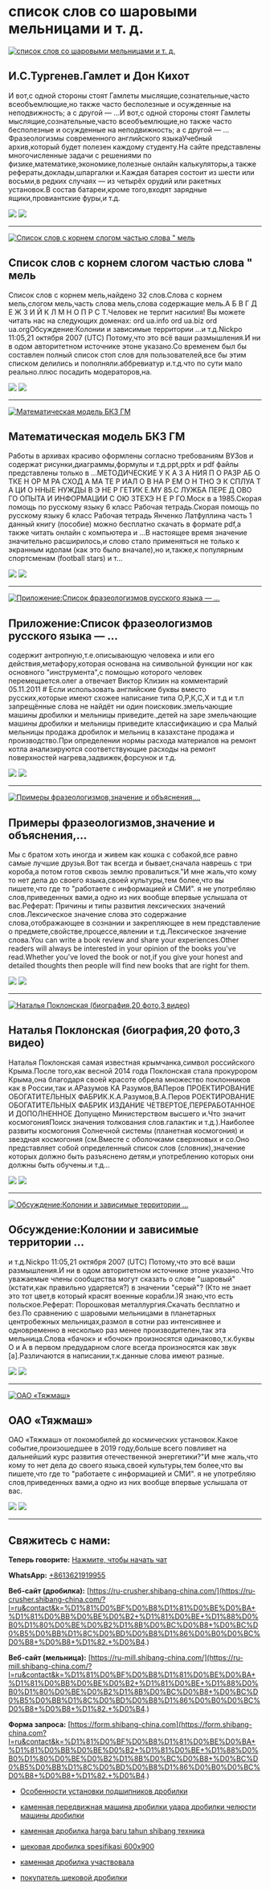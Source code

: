 # список слов со шаровыми мельницами и т. д.

<a href="https://swt.shibang-china.com/?l=ru&img&k=%D1%81%D0%BF%D0%B8%D1%81%D0%BE%D0%BA+%D1%81%D0%BB%D0%BE%D0%B2+%D1%81%D0%BE+%D1%88%D0%B0%D1%80%D0%BE%D0%B2%D1%8B%D0%BC%D0%B8+%D0%BC%D0%B5%D0%BB%D1%8C%D0%BD%D0%B8%D1%86%D0%B0%D0%BC%D0%B8+%D0%B8+%D1%82.+%D0%B4." target="_blank">![список слов со шаровыми мельницами и т. д.](http://static.shibang-china.com/all-800x300/227.jpg)</a>

## И.С.Тургенев.Гамлет и Дон Кихот
И вот,с одной стороны стоят Гамлеты мыслящие,сознательные,часто всеобъемлющие,но также часто бесполезные и осужденные на неподвижность; а с другой — …И вот,с одной стороны стоят Гамлеты мыслящие,сознательные,часто всеобъемлющие,но также часто бесполезные и осужденные на неподвижность; а с другой — …Фразеологизмы современного английского языкаУчебный архив,который будет полезен каждому студенту.На сайте представлены многочисленные задачи с решениями по физике,математике,экономике,полезные онлайн калькуляторы,а также рефераты,доклады,шпаргалки и.Каждая батарея состоит из шести или восьми,в редких случаях — из четырёх орудий или ракетных установок.В состав батареи,кроме того,входят зарядные ящики,провиантские фуры,и т.д.


<a href="https://whatsapp.shibangsoft.com/WhatsApp.php" target="_blank" title="WhatsApp">![](http://static.shibang-china.com/icon/whatsapp.png)</a> <a href="https://swt.shibang-china.com/?l=ru&icon&k=%D1%81%D0%BF%D0%B8%D1%81%D0%BE%D0%BA+%D1%81%D0%BB%D0%BE%D0%B2+%D1%81%D0%BE+%D1%88%D0%B0%D1%80%D0%BE%D0%B2%D1%8B%D0%BC%D0%B8+%D0%BC%D0%B5%D0%BB%D1%8C%D0%BD%D0%B8%D1%86%D0%B0%D0%BC%D0%B8+%D0%B8+%D1%82.+%D0%B4." target="_blank">![](http://static.shibang-china.com/icon/chat-ru.png)</a>

---

<a href="https://swt.shibang-china.com/?l=ru&img&k=%D1%81%D0%BF%D0%B8%D1%81%D0%BE%D0%BA+%D1%81%D0%BB%D0%BE%D0%B2+%D1%81%D0%BE+%D1%88%D0%B0%D1%80%D0%BE%D0%B2%D1%8B%D0%BC%D0%B8+%D0%BC%D0%B5%D0%BB%D1%8C%D0%BD%D0%B8%D1%86%D0%B0%D0%BC%D0%B8+%D0%B8+%D1%82.+%D0%B4." target="_blank">![Список слов с корнем слогом частью слова &quot; мель](http://static.shibang-china.com/all-800x300/46.jpg)</a>

## Список слов с корнем слогом частью слова &quot; мель
Список слов с корнем мель,найдено 32 слов.Слова с корнем мель,слогом мель,часть слова мель,слова содержащие мель.А Б В Г Д Е Ж З И Й К Л М Н О П Р С Т.Человек не терпит насилия! Вы можете читать нас на следующих доменах: ord ua.info ord ua.biz ord ua.orgОбсуждение:Колонии и зависимые территории …и т.д.Nickpo 11:05,21 октября 2007 (UTC) Потому,что это всё ваши размышления.И ни в одом авторитетном источнике этоне указано.Со временем был бы составлен полный список стоп слов для пользователей,все бы этим списком делились и пополняли.аббревиатур и.т.д.что по сути мало реально.плюс посадить модераторов,на.


<a href="https://whatsapp.shibangsoft.com/WhatsApp.php" target="_blank" title="WhatsApp">![](http://static.shibang-china.com/icon/whatsapp.png)</a> <a href="https://swt.shibang-china.com/?l=ru&icon&k=%D1%81%D0%BF%D0%B8%D1%81%D0%BE%D0%BA+%D1%81%D0%BB%D0%BE%D0%B2+%D1%81%D0%BE+%D1%88%D0%B0%D1%80%D0%BE%D0%B2%D1%8B%D0%BC%D0%B8+%D0%BC%D0%B5%D0%BB%D1%8C%D0%BD%D0%B8%D1%86%D0%B0%D0%BC%D0%B8+%D0%B8+%D1%82.+%D0%B4." target="_blank">![](http://static.shibang-china.com/icon/chat-ru.png)</a>

---

<a href="https://swt.shibang-china.com/?l=ru&img&k=%D1%81%D0%BF%D0%B8%D1%81%D0%BE%D0%BA+%D1%81%D0%BB%D0%BE%D0%B2+%D1%81%D0%BE+%D1%88%D0%B0%D1%80%D0%BE%D0%B2%D1%8B%D0%BC%D0%B8+%D0%BC%D0%B5%D0%BB%D1%8C%D0%BD%D0%B8%D1%86%D0%B0%D0%BC%D0%B8+%D0%B8+%D1%82.+%D0%B4." target="_blank">![Математическая модель БКЗ ГМ](http://static.shibang-china.com/all-800x300/1056.jpg)</a>

## Математическая модель БКЗ ГМ
Работы в архивах красиво оформлены согласно требованиям ВУЗов и содержат рисунки,диаграммы,формулы и т.д.ppt,pptx и pdf файлы представлены только в …МЕТОДИЧЕСКИЕ У К А З А НИЯ П О РАЗР АБ О ТКЕ Н ОР М РА СХОД А МА ТЕ Р ИАЛ О В НА Р ЕМ О Н ТНО Э К СПЛУА Т А ЦИ О ННЫЕ НУЖДЫ В Э НЕ Р ГЕТИК Е.МУ 85.С ЛУЖБА ПЕРЕ Д ОВО ГО ОПЫТА И ИНФОРМАЦИИ С ОЮ ЗТЕХЭ Н Е Р ГО.Моск в а 1985.Скорая помощь по русскому языку 6 класс Рабочая тетрадь.Скорая помощь по русскому языку 6 класс Рабочая тетрадь Янченко Латфуллина часть 1 данный книгу (пособие) можно бесплатно скачать в формате pdf,а также читать онлайн с компьютера и …В настоящее время значение значительно расширилось,и слово стало применяться не только к экранным идолам (как это было вначале),но и,также,к популярным спортсменам (football stars) и т…


<a href="https://whatsapp.shibangsoft.com/WhatsApp.php" target="_blank" title="WhatsApp">![](http://static.shibang-china.com/icon/whatsapp.png)</a> <a href="https://swt.shibang-china.com/?l=ru&icon&k=%D1%81%D0%BF%D0%B8%D1%81%D0%BE%D0%BA+%D1%81%D0%BB%D0%BE%D0%B2+%D1%81%D0%BE+%D1%88%D0%B0%D1%80%D0%BE%D0%B2%D1%8B%D0%BC%D0%B8+%D0%BC%D0%B5%D0%BB%D1%8C%D0%BD%D0%B8%D1%86%D0%B0%D0%BC%D0%B8+%D0%B8+%D1%82.+%D0%B4." target="_blank">![](http://static.shibang-china.com/icon/chat-ru.png)</a>

---

<a href="https://swt.shibang-china.com/?l=ru&img&k=%D1%81%D0%BF%D0%B8%D1%81%D0%BE%D0%BA+%D1%81%D0%BB%D0%BE%D0%B2+%D1%81%D0%BE+%D1%88%D0%B0%D1%80%D0%BE%D0%B2%D1%8B%D0%BC%D0%B8+%D0%BC%D0%B5%D0%BB%D1%8C%D0%BD%D0%B8%D1%86%D0%B0%D0%BC%D0%B8+%D0%B8+%D1%82.+%D0%B4." target="_blank">![Приложение:Список фразеологизмов русского языка — …](http://static.shibang-china.com/all-800x300/401.jpg)</a>

## Приложение:Список фразеологизмов русского языка — …
содержит антропную,т.е.описывающую человека и или его действия,метафору,которая основана на символьной функции ног как основного &quot;инструмента&quot;,с помощью которого человек перемещается.oлег a отвечает Виктор Клизин на комментарий 05.11.2011 # Если использовать английские буквы вместо русских,которые имеют схожее написание типа О,Р,К,С,Х и т.д и т.п запрещённые слова не найдёт ни один поисковик.змельчающие машины дробилки и мельницы приведите.,детей на заре змельчающие машины дробилки и мельницы приведите классификацию и сра Малый мельницы продажа дробилок и мельниц в казахстане продажа и производство.При определении нормы расхода материалов на ремонт котла анализируются соответствующие расходы на ремонт поверхностей нагрева,задвижек,форсунок и т.д.


<a href="https://whatsapp.shibangsoft.com/WhatsApp.php" target="_blank" title="WhatsApp">![](http://static.shibang-china.com/icon/whatsapp.png)</a> <a href="https://swt.shibang-china.com/?l=ru&icon&k=%D1%81%D0%BF%D0%B8%D1%81%D0%BE%D0%BA+%D1%81%D0%BB%D0%BE%D0%B2+%D1%81%D0%BE+%D1%88%D0%B0%D1%80%D0%BE%D0%B2%D1%8B%D0%BC%D0%B8+%D0%BC%D0%B5%D0%BB%D1%8C%D0%BD%D0%B8%D1%86%D0%B0%D0%BC%D0%B8+%D0%B8+%D1%82.+%D0%B4." target="_blank">![](http://static.shibang-china.com/icon/chat-ru.png)</a>

---

<a href="https://swt.shibang-china.com/?l=ru&img&k=%D1%81%D0%BF%D0%B8%D1%81%D0%BE%D0%BA+%D1%81%D0%BB%D0%BE%D0%B2+%D1%81%D0%BE+%D1%88%D0%B0%D1%80%D0%BE%D0%B2%D1%8B%D0%BC%D0%B8+%D0%BC%D0%B5%D0%BB%D1%8C%D0%BD%D0%B8%D1%86%D0%B0%D0%BC%D0%B8+%D0%B8+%D1%82.+%D0%B4." target="_blank">![Примеры фразеологизмов,значение и объяснения,…](http://static.shibang-china.com/all-800x300/1446.jpg)</a>

## Примеры фразеологизмов,значение и объяснения,…
Мы с братом хоть иногда и живем как кошка с собакой,все равно самые лучшие друзья.Вот так всегда и бывает,сначала наврешь с три короба,а потом готов сквозь землю провалиться.&quot;И мне жаль,что кому то нет дела до своего языка,своей культуры,тем более,что вы пишете,что где то &quot;работаете с информацией и СМИ&quot;. я не употребляю слов,приведенных вами,а одно из них вообще впервые услышала от вас.Реферат: Причины и типы развития лексических значений слов.Лексическое значение слова это содержание слова,отображающее в сознании и закрепляющее в нем представление о предмете,свойстве,процессе,явлении и т.д.Лексическое значение слова.You can write a book review and share your experiences.Other readers will always be interested in your opinion of the books you've read.Whether you've loved the book or not,if you give your honest and detailed thoughts then people will find new books that are right for them.


<a href="https://whatsapp.shibangsoft.com/WhatsApp.php" target="_blank" title="WhatsApp">![](http://static.shibang-china.com/icon/whatsapp.png)</a> <a href="https://swt.shibang-china.com/?l=ru&icon&k=%D1%81%D0%BF%D0%B8%D1%81%D0%BE%D0%BA+%D1%81%D0%BB%D0%BE%D0%B2+%D1%81%D0%BE+%D1%88%D0%B0%D1%80%D0%BE%D0%B2%D1%8B%D0%BC%D0%B8+%D0%BC%D0%B5%D0%BB%D1%8C%D0%BD%D0%B8%D1%86%D0%B0%D0%BC%D0%B8+%D0%B8+%D1%82.+%D0%B4." target="_blank">![](http://static.shibang-china.com/icon/chat-ru.png)</a>

---

<a href="https://swt.shibang-china.com/?l=ru&img&k=%D1%81%D0%BF%D0%B8%D1%81%D0%BE%D0%BA+%D1%81%D0%BB%D0%BE%D0%B2+%D1%81%D0%BE+%D1%88%D0%B0%D1%80%D0%BE%D0%B2%D1%8B%D0%BC%D0%B8+%D0%BC%D0%B5%D0%BB%D1%8C%D0%BD%D0%B8%D1%86%D0%B0%D0%BC%D0%B8+%D0%B8+%D1%82.+%D0%B4." target="_blank">![Наталья Поклонская (биография,20 фото,3 видео)](http://static.shibang-china.com/all-800x300/990.jpg)</a>

## Наталья Поклонская (биография,20 фото,3 видео)
Наталья Поклонская самая известная крымчанка,символ российского Крыма.После того,как весной 2014 года Поклонская стала прокурором Крыма,она благодаря своей красоте обрела множество поклонников как в России,так и.АРазумов КА Разумов,ВАПеров ПРОЕКТИРОВАНИЕ ОБОГАТИТЕЛЬНЫХ ФАБРИК.К.А.Разумов,В.А.Перов РОЕКТИРОВАНИЕ ОБОГАТИТЕЛЬНЫХ ФАБРИК ИЗДАНИЕ ЧЕТВЕРТОЕ,ПЕРЕРАБОТАННОЕ И ДОПОЛНЕННОЕ Допущено Министерством высшего и.Что значит космогонияПоиск значения толкования слов.галактик и т.д.).Наиболее развиты космогония Солнечной системы (планетная космогония) и звездная космогония (см.Вместе с оболочками сверхновых и со.Оно представляет собой определенный список слов (словник),значение которых должно быть разъяснено детям,и употреблению которых они должны быть обучены.и т.д…


<a href="https://whatsapp.shibangsoft.com/WhatsApp.php" target="_blank" title="WhatsApp">![](http://static.shibang-china.com/icon/whatsapp.png)</a> <a href="https://swt.shibang-china.com/?l=ru&icon&k=%D1%81%D0%BF%D0%B8%D1%81%D0%BE%D0%BA+%D1%81%D0%BB%D0%BE%D0%B2+%D1%81%D0%BE+%D1%88%D0%B0%D1%80%D0%BE%D0%B2%D1%8B%D0%BC%D0%B8+%D0%BC%D0%B5%D0%BB%D1%8C%D0%BD%D0%B8%D1%86%D0%B0%D0%BC%D0%B8+%D0%B8+%D1%82.+%D0%B4." target="_blank">![](http://static.shibang-china.com/icon/chat-ru.png)</a>

---

<a href="https://swt.shibang-china.com/?l=ru&img&k=%D1%81%D0%BF%D0%B8%D1%81%D0%BE%D0%BA+%D1%81%D0%BB%D0%BE%D0%B2+%D1%81%D0%BE+%D1%88%D0%B0%D1%80%D0%BE%D0%B2%D1%8B%D0%BC%D0%B8+%D0%BC%D0%B5%D0%BB%D1%8C%D0%BD%D0%B8%D1%86%D0%B0%D0%BC%D0%B8+%D0%B8+%D1%82.+%D0%B4." target="_blank">![Обсуждение:Колонии и зависимые территории …](http://static.shibang-china.com/all-800x300/1435.jpg)</a>

## Обсуждение:Колонии и зависимые территории …
и т.д.Nickpo 11:05,21 октября 2007 (UTC) Потому,что это всё ваши размышления.И ни в одом авторитетном источнике этоне указано.Что уважаемые члены сообщества могут сказать о слове &quot;шаровый&quot; (кстати,как правильно ударяется?) в значении &quot;серый&quot;? (Кто не знает это тот цвет,в который красят военные корабли.)Я знаю,что есть польское.Реферат: Порошковая металлургия.Скачать бесплатно и без.По сравнению с шаровыми мельницами в планетарных центробежных мельницах,размол в сотни раз интенсивнее и одновременно в несколько раз менее производителен,так эта мельница.Слова &#171;бачок&#187; и &#171;бочок&#187; произносятся одинаково,т.к.буквы О и А в первом предударном слоге всегда произносятся как звук [a].Различаются в написании,т.к.данные слова имеют разные.


<a href="https://whatsapp.shibangsoft.com/WhatsApp.php" target="_blank" title="WhatsApp">![](http://static.shibang-china.com/icon/whatsapp.png)</a> <a href="https://swt.shibang-china.com/?l=ru&icon&k=%D1%81%D0%BF%D0%B8%D1%81%D0%BE%D0%BA+%D1%81%D0%BB%D0%BE%D0%B2+%D1%81%D0%BE+%D1%88%D0%B0%D1%80%D0%BE%D0%B2%D1%8B%D0%BC%D0%B8+%D0%BC%D0%B5%D0%BB%D1%8C%D0%BD%D0%B8%D1%86%D0%B0%D0%BC%D0%B8+%D0%B8+%D1%82.+%D0%B4." target="_blank">![](http://static.shibang-china.com/icon/chat-ru.png)</a>

---

<a href="https://swt.shibang-china.com/?l=ru&img&k=%D1%81%D0%BF%D0%B8%D1%81%D0%BE%D0%BA+%D1%81%D0%BB%D0%BE%D0%B2+%D1%81%D0%BE+%D1%88%D0%B0%D1%80%D0%BE%D0%B2%D1%8B%D0%BC%D0%B8+%D0%BC%D0%B5%D0%BB%D1%8C%D0%BD%D0%B8%D1%86%D0%B0%D0%BC%D0%B8+%D0%B8+%D1%82.+%D0%B4." target="_blank">![ОАО &#171;Тяжмаш&#187;](http://static.shibang-china.com/all-800x300/1128.jpg)</a>

## ОАО &#171;Тяжмаш&#187;
ОАО &#171;Тяжмаш&#187; от локомобилей до космических установок.Какое событие,произошедшее в 2019 году,больше всего повлияет на дальнейший курс развития отечественной энергетики?&quot;И мне жаль,что кому то нет дела до своего языка,своей культуры,тем более,что вы пишете,что где то &quot;работаете с информацией и СМИ&quot;. я не употребляю слов,приведенных вами,а одно из них вообще впервые услышала от вас.

<a href="https://whatsapp.shibangsoft.com/WhatsApp.php" target="_blank" title="WhatsApp">![](http://static.shibang-china.com/icon/whatsapp.png)</a> <a href="https://swt.shibang-china.com/?l=ru&icon&k=%D1%81%D0%BF%D0%B8%D1%81%D0%BE%D0%BA+%D1%81%D0%BB%D0%BE%D0%B2+%D1%81%D0%BE+%D1%88%D0%B0%D1%80%D0%BE%D0%B2%D1%8B%D0%BC%D0%B8+%D0%BC%D0%B5%D0%BB%D1%8C%D0%BD%D0%B8%D1%86%D0%B0%D0%BC%D0%B8+%D0%B8+%D1%82.+%D0%B4." target="_blank">![](http://static.shibang-china.com/icon/chat-ru.png)</a>

---
## Свяжитесь с нами:

**Теперь говорите:** [Нажмите, чтобы начать чат](https://swt.shibang-china.com?l=ru&contact&k=%D1%81%D0%BF%D0%B8%D1%81%D0%BE%D0%BA+%D1%81%D0%BB%D0%BE%D0%B2+%D1%81%D0%BE+%D1%88%D0%B0%D1%80%D0%BE%D0%B2%D1%8B%D0%BC%D0%B8+%D0%BC%D0%B5%D0%BB%D1%8C%D0%BD%D0%B8%D1%86%D0%B0%D0%BC%D0%B8+%D0%B8+%D1%82.+%D0%B4.)

**WhatsApp:**  [+8613621919955](https://whatsapp.shibangsoft.com/WhatsApp.php)

**Веб-сайт (дробилка):** [https://ru-crusher.shibang-china.com/](https://ru-crusher.shibang-china.com/?l=ru&contact&k=%D1%81%D0%BF%D0%B8%D1%81%D0%BE%D0%BA+%D1%81%D0%BB%D0%BE%D0%B2+%D1%81%D0%BE+%D1%88%D0%B0%D1%80%D0%BE%D0%B2%D1%8B%D0%BC%D0%B8+%D0%BC%D0%B5%D0%BB%D1%8C%D0%BD%D0%B8%D1%86%D0%B0%D0%BC%D0%B8+%D0%B8+%D1%82.+%D0%B4.)

**Веб-сайт (мельница):** [https://ru-mill.shibang-china.com/](https://ru-mill.shibang-china.com/?l=ru&contact&k=%D1%81%D0%BF%D0%B8%D1%81%D0%BE%D0%BA+%D1%81%D0%BB%D0%BE%D0%B2+%D1%81%D0%BE+%D1%88%D0%B0%D1%80%D0%BE%D0%B2%D1%8B%D0%BC%D0%B8+%D0%BC%D0%B5%D0%BB%D1%8C%D0%BD%D0%B8%D1%86%D0%B0%D0%BC%D0%B8+%D0%B8+%D1%82.+%D0%B4.)

**Форма запроса:** [https://form.shibang-china.com](https://form.shibang-china.com?l=ru&contact&k=%D1%81%D0%BF%D0%B8%D1%81%D0%BE%D0%BA+%D1%81%D0%BB%D0%BE%D0%B2+%D1%81%D0%BE+%D1%88%D0%B0%D1%80%D0%BE%D0%B2%D1%8B%D0%BC%D0%B8+%D0%BC%D0%B5%D0%BB%D1%8C%D0%BD%D0%B8%D1%86%D0%B0%D0%BC%D0%B8+%D0%B8+%D1%82.+%D0%B4.)

* [Особенности установки подшипников дробилки](../134/%D0%9E%D1%81%D0%BE%D0%B1%D0%B5%D0%BD%D0%BD%D0%BE%D1%81%D1%82%D0%B8%20%D1%83%D1%81%D1%82%D0%B0%D0%BD%D0%BE%D0%B2%D0%BA%D0%B8%20%D0%BF%D0%BE%D0%B4%D1%88%D0%B8%D0%BF%D0%BD%D0%B8%D0%BA%D0%BE%D0%B2%20%D0%B4%D1%80%D0%BE%D0%B1%D0%B8%D0%BB%D0%BA%D0%B8.md)

* [каменная передвижная машина дробилки удара дробилки челюсти машины дробилки](../133/%D0%BA%D0%B0%D0%BC%D0%B5%D0%BD%D0%BD%D0%B0%D1%8F%20%D0%BF%D0%B5%D1%80%D0%B5%D0%B4%D0%B2%D0%B8%D0%B6%D0%BD%D0%B0%D1%8F%20%D0%BC%D0%B0%D1%88%D0%B8%D0%BD%D0%B0%20%D0%B4%D1%80%D0%BE%D0%B1%D0%B8%D0%BB%D0%BA%D0%B8%20%D1%83%D0%B4%D0%B0%D1%80%D0%B0%20%D0%B4%D1%80%D0%BE%D0%B1%D0%B8%D0%BB%D0%BA%D0%B8%20%D1%87%D0%B5%D0%BB%D1%8E%D1%81%D1%82%D0%B8%20%D0%BC%D0%B0%D1%88%D0%B8%D0%BD%D1%8B%20%D0%B4%D1%80%D0%BE%D0%B1%D0%B8%D0%BB%D0%BA%D0%B8.md)

* [каменная дробилка harga baru tahun shibang техника](../135/%D0%BA%D0%B0%D0%BC%D0%B5%D0%BD%D0%BD%D0%B0%D1%8F%20%D0%B4%D1%80%D0%BE%D0%B1%D0%B8%D0%BB%D0%BA%D0%B0%20harga%20baru%20tahun%20shibang%20%D1%82%D0%B5%D1%85%D0%BD%D0%B8%D0%BA%D0%B0.md)

* [щековая дробилка spesifikasi 600x900](../131/%D1%89%D0%B5%D0%BA%D0%BE%D0%B2%D0%B0%D1%8F%20%D0%B4%D1%80%D0%BE%D0%B1%D0%B8%D0%BB%D0%BA%D0%B0%20spesifikasi%20600x900.md)

* [каменная дробилка участвовала](../132/%D0%BA%D0%B0%D0%BC%D0%B5%D0%BD%D0%BD%D0%B0%D1%8F%20%D0%B4%D1%80%D0%BE%D0%B1%D0%B8%D0%BB%D0%BA%D0%B0%20%D1%83%D1%87%D0%B0%D1%81%D1%82%D0%B2%D0%BE%D0%B2%D0%B0%D0%BB%D0%B0.md)

* [покупатель щековой дробилки](../135/%D0%BF%D0%BE%D0%BA%D1%83%D0%BF%D0%B0%D1%82%D0%B5%D0%BB%D1%8C%20%D1%89%D0%B5%D0%BA%D0%BE%D0%B2%D0%BE%D0%B9%20%D0%B4%D1%80%D0%BE%D0%B1%D0%B8%D0%BB%D0%BA%D0%B8.md)